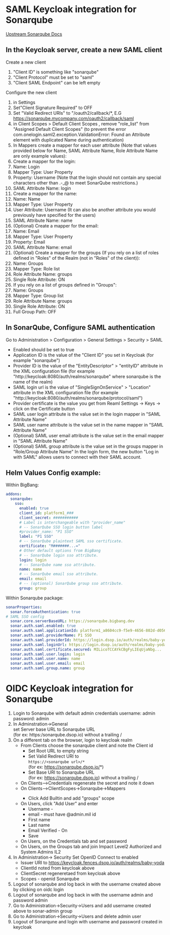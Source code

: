 # SAML Keycloak integration for Sonarqube
[Upstream Sonarqube Docs](https://docs.sonarqube.org/latest/instance-administration/delegated-auth/#header-4)
## In the Keycloak server, create a new SAML client
Create a new client

1. "Client ID" is something like "sonarqube"
2. "Client Protocol" must be set to "saml"
3. "Client SAML Endpoint" can be left empty

Configure the new client

1. in Settings
  1. Set"Client Signature Required" to OFF
  2. Set "Valid Redirect URIs" to "/oauth2/callback/*, E.G https://sonarqube.mycompany.com/oauth2/callback/saml
2. in Client Scopes > Default Client Scopes , remove "role_list" from "Assigned Default Client Scopes" (to prevent the error com.onelogin.saml2.exception.ValidationError: Found an Attribute element with duplicated Name during authentication)
3. In Mappers create a mapper for each user attribute (Note that values provided below for Name, SAML Attribute Name, Role Attribute Name are only example values):
  1. Create a mapper for the login:
  2. Name: Login
  3. Mapper Type: User Property
  4. Property: Username (Note that the login should not contain any special characters other than .-_@ to meet SonarQube restrictions.)
  5. SAML Attribute Name: login
  6. Create a mapper for the name:
  7. Name: Name
  8. Mapper Type: User Property
  9. User Attribute: Username (It can also be another attribute you would previously have specified for the users)
  10. SAML Attribute Name: name
  11. (Optional) Create a mapper for the email:
  12. Name: Email
  13. Mapper Type: User Property
  14. Property: Email
  15. SAML Attribute Name: email
  16. (Optional) Create a mapper for the groups (If you rely on a list of roles defined in "Roles" of the Realm (not in "Roles" of the client)):
  17. Name: Groups
  18. Mapper Type: Role list
  19. Role Attribute Name: groups
  20. Single Role Attribute: ON
  21. If you rely on a list of groups defined in "Groups":
  22. Name: Groups
  23. Mapper Type: Group list
  24. Role Attribute Name: groups
  25. Single Role Attribute: ON
  26. Full Group Path: OFF

## In SonarQube, Configure SAML authentication
Go to Administration > Configuration > General Settings > Security > SAML
* Enabled should be set to true
* Application ID is the value of the "Client ID" you set in Keycloak (for example "sonarqube")
* Provider ID is the value of the "EntityDescriptor" > "entityID" attribute in the XML configuration file (for example "http://keycloak:8080/auth/realms/sonarqube" where sonarqube is the name of the realm)
* SAML login url is the value of "SingleSignOnService" > "Location" attribute in the XML configuration file (for example "http://keycloak:8080/auth/realms/sonarqube/protocol/saml")
* Provider certificate is the value you get from Reaml Settings -> Keys -> click on the Certificate button
* SAML user login attribute is the value set in the login mapper in "SAML Attribute Name"
* SAML user name attribute is the value set in the name mapper in "SAML Attribute Name"
* (Optional) SAML user email attribute is the value set in the email mapper in "SAML Attribute Name"
* (Optional) SAML group attribute is the value set in the groups mapper in "Role/Group Attribute Name"
In the login form, the new button "Log in with SAML" allows users to connect with their SAML account.

## Helm Values Config example:

Within BigBang:
```yaml
addons:
  sonarqube:
    sso:
      enabled: true
      client_id: platform1_###
      client_secret: ###########
      # Label is interchangeable with "provider_name"
      # -- SonarQube SSO login button label
      #provider_name: "P1 SSO"
      label: "P1 SSO"
      # -- SonarQube plaintext SAML sso certificate.
      certificate: "M#######...="
      # Other default options from BigBang
      # -- SonarQube login sso attribute.
      login: login
      # -- SonarQube name sso attribute.
      name: name
      # -- SonarQube email sso attribute.
      email: email
      # -- (optional) SonarQube group sso attribute.
      group: group
```

Within Sonarqube package:
```yaml
sonarProperties:
  sonar.forceAuthentication: true
# SAML SSO config
  sonar.core.serverBaseURL: https://sonarqube.bigbang.dev
  sonar.auth.saml.enabled: true
  sonar.auth.saml.applicationId: platform1_a8604cc9-f5e9-4656-802d-d05624370245_bb8-saml-sonarqube
  sonar.auth.saml.providerName: P1 SSO
  sonar.auth.saml.providerId: https://login.dsop.io/auth/realms/baby-yoda
  sonar.auth.saml.loginUrl: https://login.dsop.io/auth/realms/baby-yoda/protocol/saml
  sonar.auth.saml.certificate.secured: MILicoTCCAYkCBgFyLIEqUjaNbg...
  sonar.auth.saml.user.login: login
  sonar.auth.saml.user.name: name
  sonar.auth.saml.user.email: email
  sonar.auth.saml.group.name: group
```

# OIDC Keycloak integration for Sonarqube

1. Login to Sonarqube with default admin credentials username: admin password: admin
2. In Adminstration->General  
   set Server base URL to Sonarqube URL  
   (for ex: https:/sonarqube.dsop.io) without a trailing /
3. On a different tab on the browser, login to  keycloak realm
   - From Clients choose the sonarqube client and note the Client id
     - Set Root URL to empty string
     - Set Valid Redirect URI to  
        ```https://<sonarqube url>/*```  
        (for ex: https://sonarqube.dsop.io/*)
     - Set Base URI to Sonarqube URL  
       (for ex: https://sonarqube.dsop.io) without a trailing /
   - On Clients-<Sonarqube Client>->Credentials regenerate the secret and note it down
   - On Clients-<Sonarqube Client>->ClientScopes->Sonarqube->Mappers
     - Click Add Builtin and add "groups" scope
   - On Users, click "Add User" and enter
     - Username - <username of the admin user>
     - email - must have @admin.mil id
     - First name
     - Last name
     - Email Verified - On
     - Save
   - On Users, on the Credentials tab and set password
   - On Users, on the Groups tab and join Impact Level2 Authorized and System Admins IL2
4. In Administration-> Security Set OpenID Connect to enabled
   - Issuer URI to https://keycloak.fences.dsop.io/auth/realms/baby-yoda
   - ClientId noted from keycloak above
   - ClientSecret regeneretaed from keycloak above
   - Scopes - openid Sonarqube
5. Logout of sonarqube and log back in with the username created above by clicking on oidc login
6. Logout of sonarqube and log back in with the username admin and password admin
7. Go to Administration->Security->Users and add username created above to sonar-admin group
8. Go to Administration->Security->Users and delete admin user
9. Logout of Sonarqune and login with username and password created in keycloak
